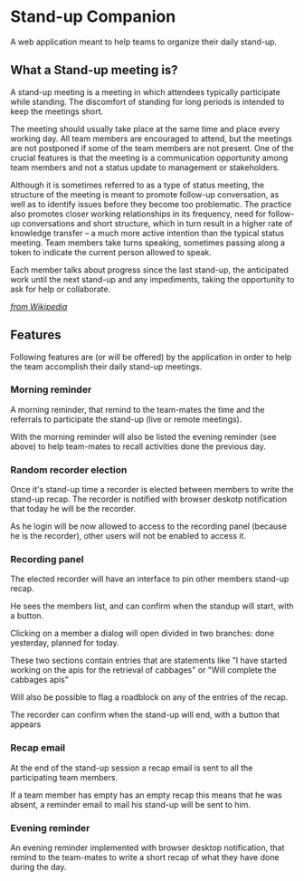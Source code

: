 # Stand-up Companion
A web application meant to help teams to organize their daily stand-up.

## What a Stand-up meeting is?

A stand-up meeting is a meeting in which attendees typically participate while standing. The discomfort of standing for 
long periods is intended to keep the meetings short.

The meeting should usually take place at the same time and place every working day. All team members are encouraged to 
attend, but the meetings are not postponed if some of the team members are not present. One of the crucial features is 
that the meeting is a communication opportunity among team members and not a status update to management or 
stakeholders. 

Although it is sometimes referred to as a type of status meeting, the structure of the meeting is meant to promote 
follow-up conversation, as well as to identify issues before they become too problematic. The practice also promotes 
closer working relationships in its frequency, need for follow-up conversations and short structure, which in turn 
result in a higher rate of knowledge transfer – a much more active intention than the typical status meeting. 
Team members take turns speaking, sometimes passing along a token to indicate the current person allowed to speak.

Each member talks about progress since the last stand-up, the anticipated work until the next stand-up and any 
impediments, taking the opportunity to ask for help or collaborate.

*[from Wikipedia](https://en.wikipedia.org/wiki/Stand-up_meeting)*

## Features

Following features are (or will be offered) by the application in order to help the team accomplish their daily stand-up
meetings.

### Morning reminder
A morning reminder, that remind to the team-mates the time and the referrals to participate the stand-up 
(live or remote meetings).

With the morning reminder will also be listed the evening reminder (see above) to help team-mates to recall activities 
done the previous day.

### Random recorder election
Once it's stand-up time a recorder is elected between members to write the stand-up recap.
The recorder is notified with browser deskotp notification that today he will be the recorder.

As he login will be now allowed to access to the recording panel (because he is the recorder), other users will not be 
enabled to access it.

### Recording panel
The elected recorder will have an interface to pin other members stand-up recap.

He sees the members list, and can confirm when the standup will start, with a button.

Clicking on a member a dialog will open divided in two branches: done yesterday, planned for today.

These two sections contain entries that are statements like "I have started working on the apis for the retrieval of 
cabbages" or "Will complete the cabbages apis"

Will also be possible to flag a roadblock on any of the entries of the recap.

The recorder can confirm when the stand-up will end, with a button that appears

### Recap email
At the end of the stand-up session a recap email is sent to all the participating team members.

If a team member has empty has an empty recap this means that he was absent, a reminder email to mail his stand-up will 
be sent to him.

### Evening reminder
An evening reminder implemented with browser desktop notification, that remind to the team-mates to write a short recap
of what they have done during the day.
